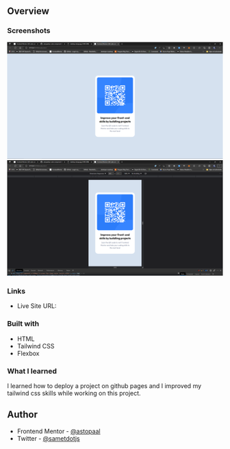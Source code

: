 ## Overview

### Screenshots

![](/screenshots/Ekran%20g%C3%B6r%C3%BCnt%C3%BCs%C3%BC%202023-02-02%20122743.png "Desktop")
![](/screenshots/Ekran%20g%C3%B6r%C3%BCnt%C3%BCs%C3%BC%202023-02-02%20122758.png "Mobile")

### Links

- Live Site URL: [](https://astopaal.github.io/qr-code-component/)

### Built with

- HTML
- Tailwind CSS
- Flexbox

### What I learned

I learned how to deploy a project on github pages and I improved my tailwind css skills while working on this project.

## Author

- Frontend Mentor - [@astopaal](https://www.frontendmentor.io/profile/astopaal)
- Twitter - [@sametdotjs](https://www.twitter.com/sametdotjs)